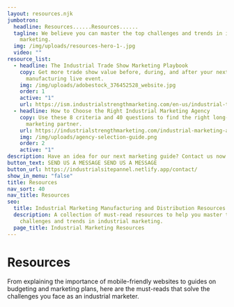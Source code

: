 ```yaml
---
layout: resources.njk
jumbotron:
  headline: Resources......Resources......
  tagline: We believe you can master the top challenges and trends in industrial
    marketing.
  img: /img/uploads/resources-hero-1-.jpg
  video: ""
resource_list:
  - headline: The Industrial Trade Show Marketing Playbook
    copy: Get more trade show value before, during, and after your next
      manufacturing live event.
    img: /img/uploads/adobestock_376452528_website.jpg
    order: 1
    active: "1"
    url: https://ism.industrialstrengthmarketing.com/en-us/industrial-trade-show-marketing-playbook
  - headline: How to Choose the Right Industrial Marketing Agency
    copy: Use these 8 criteria and 40 questions to find the right long-term
      marketing partner.
    url: https://industrialstrengthmarketing.com/industrial-marketing-agency-guide/
    img: /img/uploads/agency-selection-guide.png
    order: 2
    active: "1"
description: Have an idea for our next marketing guide? Contact us now and let us know!
button_text: SEND US A MESSAGE SEND US A MESSAGE
button_url: https://industrialsitepannel.netlify.app/contact/
show_in_menu: "false"
title: Resources
nav_sort: 40
nav_title: Resources
seo:
  title: Industrial Marketing Manufacturing and Distribution Resources
  description: A collection of must-read resources to help you master the top
    challenges and trends in industrial marketing.
  page_title: Industrial Marketing Resources
---
```

# Resources
From explaining the importance of mobile-friendly websites to guides on budgeting and marketing plans, here are the must-reads that solve the challenges you face as an industrial marketer.
